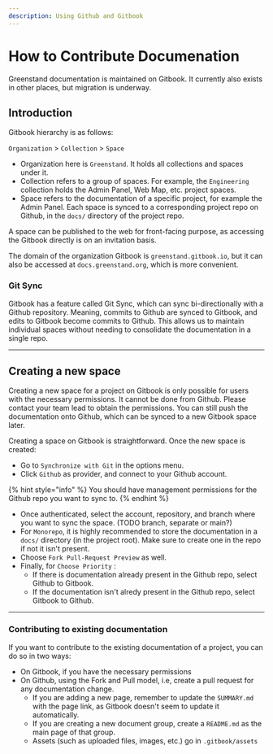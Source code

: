 ```yaml
---
description: Using Github and Gitbook
---
```


# How to Contribute Documenation

Greenstand documentation is maintained on Gitbook. It currently also exists in other places, but migration is underway.

## Introduction

Gitbook hierarchy is as follows:

`Organization` > `Collection` > `Space`

* Organization here is `Greenstand`. It holds all collections and spaces under it.
* Collection refers to a group of spaces. For example, the `Engineering` collection holds the Admin Panel, Web Map, etc. project spaces.
* Space refers to the documentation of a specific project, for example the Admin Panel. Each space is synced to a corresponding project repo on Github, in the `docs/` directory of the project repo.

A space can be published to the web for front-facing purpose, as accessing the Gitbook directly is on an invitation basis.&#x20;

The domain of the organization Gitbook is `greenstand.gitbook.io`, but it can also be accessed at `docs.greenstand.org`, which is more convenient.&#x20;

### Git Sync

Gitbook has a feature called Git Sync, which can sync bi-directionally with a Github repository. Meaning, commits to Github are synced to Gitbook, and edits to Gitbook become commits to Github. This allows us to maintain individual spaces without needing to consolidate the documentation in a single repo.

***

## Creating a new space

Creating a new space for a project on Gitbook is only possible for users with the necessary permissions. It cannot be done from Github. Please contact your team lead to obtain the permissions. You can still push the documentation onto Github, which can be synced to a new Gitbook space later.

Creating a space on Gitbook is straightforward. Once the new space is created:&#x20;

* Go to `Synchronize with Git` in the options menu.
* Click `Github` as provider, and connect to your Github account.

{% hint style="info" %}
You should have management permissions for the Github repo you want to sync to.
{% endhint %}

* Once authenticated, select the account, repository, and branch where you want to sync the space. (TODO branch, separate or main?)
* For `Monorepo`, it is highly recommended to store the documentation in a `docs/` directory (in the project root). Make sure to create one in the repo if not it isn't present.
* Choose `Fork Pull-Request Preview` as well.
* Finally, for `Choose Priority` :
  * If there is documentation already present in the Github repo, select Github to Gitbook.
  * If the documentation isn't alredy present in the Github repo, select Gitbook to Github.

***

### Contributing to existing documentation

If you want to contribute to the existing documentation of a project, you can do so in two ways:

* On Gitbook, if you have the necessary permissions
* On Github, using the Fork and Pull model, i.e, create a pull request for any documentation change.
  * If you are adding a new page, remember to update the `SUMMARY.md` with the page link, as Gitbook doesn't seem to update it automatically.
  * If you are creating a new document group, create a `README.md` as the main page of that group.
  * Assets (such as uploaded files, images, etc.) go in `.gitbook/assets`
